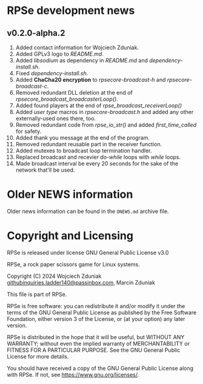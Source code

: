 # RPSe development news #

## v0.2.0-alpha.2 ##
1. Added contact information for Wojciech Zduniak.
2. Added GPLv3 logo to *README.md*.
3. Added *libsodium* as dependency in *README.md* and *dependency-install.sh*.
4. Fixed *dependency-install.sh*.
5. Added **ChaCha20 encryption** to *rpsecore-broadcast-h* and *rpsecore-broadcast-c*.
6. Removed redundant DLL deletion at the end of *rpsecore_broadcast_broadcasterLoop()*.
7. Added found players at the end of *rpse_broadcast_receiverLoop()*
8. Added *user type* macros in *rpsecore-broadcast.h* and added any other externally-used ones there, too.
9. Removed redundant code from *rpse_io_str()* and added *first_time_called* for safety.
10. Added thank you message at the end of the program.
11. Removed redundant reusable part in the receiver function.
12. Added mutexes to broadcast loop termination handler.
13. Replaced broadcast and recevier *do-while* loops with *while* loops.
14. Made broadcast interval be every 20 seconds for the sake of the network that'll be used.

# Older NEWS information #
Older news information can be found in the ```ONEWS.md``` archive file.

# Copyright and Licensing #

RPSe is released under license GNU General Public License v3.0

RPSe, a rock paper scissors game for Linux systems.

Copyright (C) 2024 Wojciech Zduniak <githubinquiries.ladder140@passinbox.com>, Marcin Zduniak

This file is part of RPSe.

RPSe is free software: you can redistribute it and/or modify it under the terms of the GNU General Public License as published by the Free Software Foundation, either version 3 of the License, or (at your option) any later version.

RPSe is distributed in the hope that it will be useful, but WITHOUT ANY WARRANTY; without even the implied warranty of MERCHANTABILITY or FITNESS FOR A PARTICULAR PURPOSE. See the GNU General Public License for more details.

You should have received a copy of the GNU General Public License along with RPSe. If not, see <https://www.gnu.org/licenses/>.
